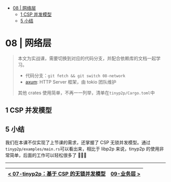 - [08 | 网络层](#08--网络层)
  - [1 CSP 并发模型](#1-csp-并发模型)
  - [5 小结](#5-小结)

# 08 | 网络层

> 本文为实战课，需要切换到对应的代码分支，并配合依赖库的文档一起学习。
>
> - 代码分支：`git fetch && git switch 08-network`
> - [axum](https://docs.rs/axum/latest/axum/): HTTP Server 框架，由 tokio 团队维护
>
> 其他 crates 使用简单，不再一一列举，清单在`tinyp2p/Cargo.toml`中

## 1 CSP 并发模型

## 5 小结

我们在本课不仅实现了上节课的需求，还掌握了 CSP 无锁并发模型。通过`tinyp2p/examples/main.rs`可以看出来，相比于 libp2p 来说，tinyp2p 的使用非常简单，后面的工作可以轻松很多了 🎉🎉🎉

---

| [< 07-tinyp2p：基于 CSP 的无锁并发模型](./07-tinyp2p.md) | [09-业务层 >](./09-biz.md) |
| -------------------------------------------------------- | -------------------------- |
